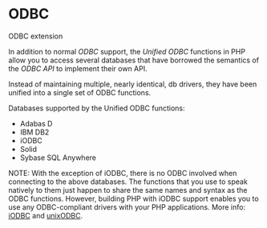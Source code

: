 # ODBC

ODBC extension

In addition to normal *ODBC* support, the *Unified ODBC* functions in PHP allow you to access several databases that have borrowed the semantics of the *ODBC API* to implement their own API.

Instead of maintaining multiple, nearly identical, db drivers, they have been unified into a single set of ODBC functions.

Databases supported by the Unified ODBC functions:
- Adabas D
- IBM DB2
- iODBC
- Solid
- Sybase SQL Anywhere

NOTE: With the exception of iODBC, there is no ODBC involved when connecting to the above databases. The functions that you use to speak natively to them just happen to share the same names and syntax as the ODBC functions. However, building PHP with iODBC support enables you to use any ODBC-compliant drivers with your PHP applications. More info: [iODBC](http://www.iodbc.org) and [unixODBC](http://www.unixodbc.org).
